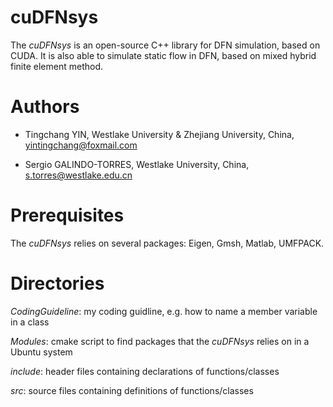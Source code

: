 # cuDFNsys

The _cuDFNsys_ is an open-source C++ library for DFN simulation, based on CUDA. It is also able to simulate static flow in DFN, based on mixed hybrid finite element method.

# Authors

* Tingchang YIN, Westlake University & Zhejiang University, China, yintingchang@foxmail.com

* Sergio GALINDO-TORRES, Westlake University, China, s.torres@westlake.edu.cn

# Prerequisites

The _cuDFNsys_ relies on several packages: Eigen, Gmsh, Matlab, UMFPACK.

# Directories

_CodingGuideline_: my coding guidline, e.g. how to name a member variable in a class

_Modules_: cmake script to find packages that the _cuDFNsys_ relies on in a Ubuntu system

_include_: header files containing declarations of functions/classes

_src_: source files containing definitions of functions/classes